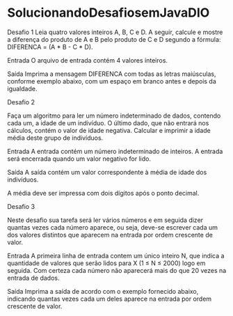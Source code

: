 # SolucionandoDesafiosemJavaDIO

Desafio 1
Leia quatro valores inteiros A, B, C e D. A seguir, calcule e mostre a diferença do produto de A e B pelo produto de C e D segundo a fórmula: DIFERENCA = (A * B - C * D).

Entrada
O arquivo de entrada contém 4 valores inteiros.

Saída
Imprima a mensagem DIFERENCA com todas as letras maiúsculas, conforme exemplo abaixo, com um espaço em branco antes e depois da igualdade.

Desafio 2

Faça um algoritmo para ler um número indeterminado de dados, contendo cada um, a idade de um indivíduo. O último dado, que não entrará nos cálculos, contém o valor de idade negativa. Calcular e imprimir a idade média deste grupo de indivíduos.

Entrada
A entrada contém um número indeterminado de inteiros. A entrada será encerrada quando um valor negativo for lido.

Saída
A saída contém um valor correspondente à média de idade dos indivíduos.

A média deve ser impressa com dois dígitos após o ponto decimal.

Desafio 3

Neste desafio sua tarefa será ler vários números e em seguida dizer quantas vezes cada número aparece, ou seja, deve-se escrever cada um dos valores distintos que aparecem na entrada por ordem crescente de valor.

Entrada
A primeira linha de entrada contem um único inteiro N, que indica a quantidade de valores que serão lidos para X (1 ≤ N ≤ 2000) logo em seguida. Com certeza cada número não aparecerá mais do que 20 vezes na entrada de dados.

Saída
Imprima a saída de acordo com o exemplo fornecido abaixo, indicando quantas vezes cada um deles aparece na entrada por ordem crescente de valor.
